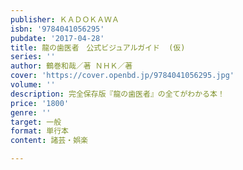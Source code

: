 ```yaml
---
publisher: ＫＡＤＯＫＡＷＡ
isbn: '9784041056295'
pubdate: '2017-04-28'
title: 龍の歯医者　公式ビジュアルガイド  (仮)
series: ''
author: 鶴巻和哉／著 ＮＨＫ／著
cover: 'https://cover.openbd.jp/9784041056295.jpg'
volume: ''
description: 完全保存版『龍の歯医者』の全てがわかる本！
price: '1800'
genre: ''
target: 一般
format: 単行本
content: 諸芸・娯楽

---
```

